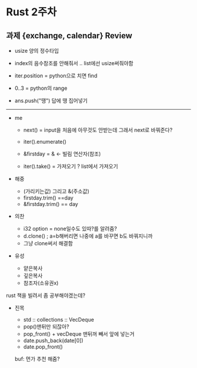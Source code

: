 # Rust 2주차 
## 과제 {exchange, calendar} Review

- usize 양의 정수타입
- index의 음수참조를 안해줘서 .. list에선 usize써줘야함

- iter.position = python으로 치면 find
- 0..3 = python의 range
- ans.push("땡") 답에 땡 집어넣기

<hr>

* me
  - next() = input을 처음에 아무것도 안받는데 그래서 next로 바꿔준다?
  
  - iter().enumerate()
  
  - &firstday = & <- 빌림 연산자(참조)
  
  - iter().take() = 가져오기 ? list에서 가져오기

* 해중
  - (가리키는값) 그리고  &(주소값)
  - firstday.trim() ==day
  - &firstday.trim() == day

* 의찬
  - i32 option = none일수도 있따?를 알려줌?
  - d.clone() ; a=b해버리면 나중에 a를 바꾸면 b도 바꿔지니까
  - 그냥 clone써서 해결함

* 유성

  - 얕은복사
  - 깊은복사
  - 참조자(소유권x)

rust 책을 빌려서 좀 공부해야겠는데?

* 진목
  - std :: collections :: VecDeque
  - pop()맨뒤만 되잖아?
  - pop_front() + vecDeque 맨뒤꺼 빼서 앞에 넣는거
  - date.push_back(date[0])
  - date.pop_front()
    
  buf: 먼가 추천 해줌?
